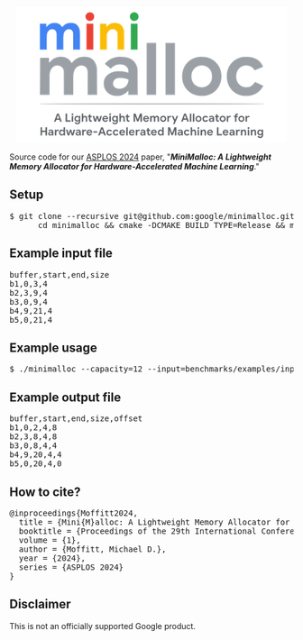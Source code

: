 <p align="center">
<img src="img/minimalloc.png">
</p>

Source code for our [ASPLOS 2024](https://www.asplos-conference.org/asplos2024/) paper, "***MiniMalloc: A Lightweight Memory Allocator for Hardware-Accelerated Machine Learning***."

## Setup

<pre>
$ git clone --recursive git@github.com:google/minimalloc.git && \
      cd minimalloc && cmake -DCMAKE_BUILD_TYPE=Release && make
</pre>

## Example input file

<pre>
buffer,start,end,size
b1,0,3,4
b2,3,9,4
b3,0,9,4
b4,9,21,4
b5,0,21,4
</pre>

## Example usage

<pre>
$ ./minimalloc --capacity=12 --input=benchmarks/examples/input.12.csv --output=output.csv
</pre>

## Example output file

<pre>
buffer,start,end,size,offset
b1,0,2,4,8
b2,3,8,4,8
b3,0,8,4,4
b4,9,20,4,4
b5,0,20,4,0
</pre>

## How to cite?

<pre>
@inproceedings{Moffitt2024,
  title = {Mini{M}alloc: A Lightweight Memory Allocator for Hardware-Accelerated Machine Learning},
  booktitle = {Proceedings of the 29th International Conference on Architectural Support for Programming Languages and Operating Systems},
  volume = {1},
  author = {Moffitt, Michael D.},
  year = {2024},
  series = {ASPLOS 2024}
}
</pre>

## Disclaimer

This is not an officially supported Google product.
